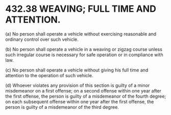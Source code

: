 432.38 WEAVING; FULL TIME AND ATTENTION.
========================================

​(a) No person shall operate a vehicle without exercising reasonable and
ordinary control over such vehicle.

​(b) No person shall operate a vehicle in a weaving or zigzag course
unless such irregular course is necessary for safe operation or in
compliance with law.

​(c) No person shall operate a vehicle without giving his full time and
attention to the operation of such vehicle.

​(d) Whoever violates any provision of this section is guilty of a minor
misdemeanor on a first offense; on a second offense within one year
after the first offense, the person is guilty of a misdemeanor of the
fourth degree; on each subsequent offense within one year after the
first offense, the person is guilty of a misdemeanor of the third
degree.
